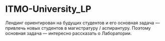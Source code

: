 # ITMO-University_LP
Лендинг ориентирован на будущих студентов и его основная задача — привлечь новых студентов в магистратуру / аспирантуру. Поэтому основная задача — интересно рассказать о Лаборатории.
